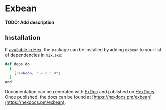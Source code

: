 # Exbean

**TODO: Add description**

## Installation

If [available in Hex](https://hex.pm/docs/publish), the package can be installed
by adding `exbean` to your list of dependencies in `mix.exs`:

```elixir
def deps do
  [
    {:exbean, "~> 0.1.0"}
  ]
end
```

Documentation can be generated with [ExDoc](https://github.com/elixir-lang/ex_doc)
and published on [HexDocs](https://hexdocs.pm). Once published, the docs can
be found at [https://hexdocs.pm/exbean](https://hexdocs.pm/exbean).

